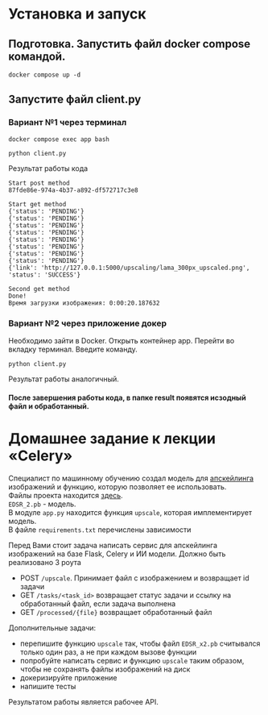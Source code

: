 # Установка и запуск

## Подготовка. Запустить файл docker compose командой. 
```
docker compose up -d
```
## Запустите файл client.py
### Вариант №1 через терминал
```
docker compose exec app bash
```
```
python client.py
```
Результат работы кода
```
Start post method
87fde86e-974a-4b37-a892-df572717c3e8

Start get method
{'status': 'PENDING'}
{'status': 'PENDING'}
{'status': 'PENDING'}
{'status': 'PENDING'}
{'status': 'PENDING'}
{'status': 'PENDING'}
{'status': 'PENDING'}
{'status': 'PENDING'}
{'link': 'http://127.0.0.1:5000/upscaling/lama_300px_upscaled.png', 'status': 'SUCCESS'}

Second get method
Done!
Время загрузки изображения: 0:00:20.187632
```
### Вариант №2 через приложение докер
Необходимо зайти в Docker. Открыть контейнер app. Перейти во вкладку терминал. Введите команду.
```
python client.py
```
Результат работы аналогичный.

#### После завершения работы кода, в папке result появятся исзодный файл и обработанный.

# Домашнее задание к лекции «Celery»

Специалист по машинному обучению создал модель для 
[апскейлинга](https://ru.wiktionary.org/wiki/%D0%B0%D0%BF%D1%81%D0%BA%D0%B5%D0%B9%D0%BB%D0%B8%D0%BD%D0%B3) 
изображений и функцию, которую позволяет ее использовать.  
Файлы проекта находится [здесь](app.py).  
`EDSR_2.pb` - модель.  
В модуле `app.py` находится функция `upscale`, которая имплементирует модель.  
В файле `requirements.txt` перечислены зависимости

Перед Вами стоит задача написать сервис для апскейлинга изображений на базе Flask, Celery и ИИ модели.
Должно быть реализовано 3 роута
- POST `/upscale`. Принимает файл с изображением и возвращает id задачи
- GET `/tasks/<task_id>` возвращает статус задачи и ссылку на обработанный файл, если задача выполнена
- GET `/processed/{file}` возвращает обработанный файл

Дополнительные задачи:
- перепишите функцию `upscale` так, чтобы файл `EDSR_x2.pb` считывался только один раз, а не при каждом вызове функции
- попробуйте написать сервис и функцию `upscale` таким образом, чтобы не сохранять файлы изображений на диск
- докеризируйте приложение
- напишите тесты

Результатом работы является рабочее API.
